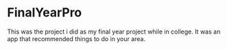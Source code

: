# FinalYearPro
This was the project i did as my final year project while in college. It was an app that recommended things to do in your area.
